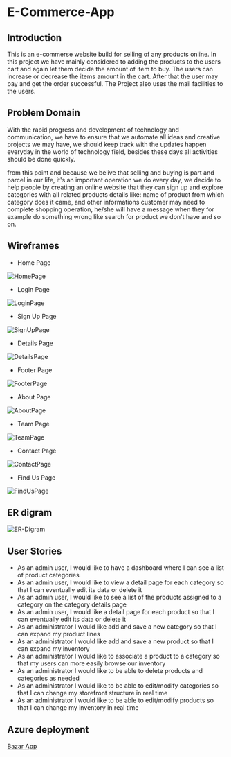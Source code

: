 # E-Commerce-App

## Introduction

This is an e-commerse website build for selling of any products online. In this project we have mainly considered to adding the products to the users cart and again let them decide the amount of item to buy. The users can increase or decrease the items amount in the cart. After that the user may pay and get the order successful. The Project also uses the mail facilities to the users.

## Problem Domain

With the rapid progress and development of technology and communication, we have to ensure that we automate all ideas and creative projects we may have, we should keep track with the updates happen everyday in the world of technology field, besides these days all activities should be done quickly.

from this point and because we belive that selling and buying is part and parcel in our life, it's an important operation we do every day, we decide to help people by creating an online website that they can sign up and explore categories with all related products details like: name of product from which category does it came, and other informations customer may need to complete shopping operation, he/she will have a message when they for example do something wrong like search for product we don't have and so on.

## Wireframes

- Home Page

![HomePage](./img/HomePage.png)

- Login Page

![LoginPage](./img/LoginPage.png)

- Sign Up Page

![SignUpPage](./img/SignUpPage.png)

- Details Page

![DetailsPage](./img/DetailsPage.png)

- Footer Page

![FooterPage](./img/FooterPage.png)

- About Page

![AboutPage](./img/AboutPage.png)

- Team Page

![TeamPage](./img/TeamPage.png)

- Contact Page

![ContactPage](./img/ContactPage.png)

- Find Us Page

![FindUsPage](./img/FindUsPage.png)


## ER digram

![ER-Digram](./img/E-CommerceDigram.png)

## User Stories

- As an admin user, I would like to have a dashboard where I can see a list of product categories
- As an admin user, I would like to view a detail page for each category so that I can eventually edit its data or delete it
- As an admin user, I would like to see a list of the products assigned to a category on the category details page
- As an admin user, I would like a detail page for each product so that I can eventually edit its data or delete it
- As an administrator I would like add and save a new category so that I can expand my product lines
- As an administrator I would like add and save a new product so that I can expand my inventory
- As an administrator I would like to associate a product to a category so that my users can more easily browse our inventory
- As an administrator I would like to be able to delete products and categories as needed
- As an administrator I would like to be able to edit/modify categories so that I can change my storefront structure in real time
- As an administrator I would like to be able to edit/modify products so that I can change my inventory in real time

## Azure deployment 

[Bazar App](https://bazarapp.azurewebsites.net/)
